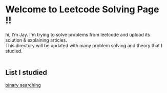 # Welcome to Leetcode Solving Page !!
hi, I'm Jay. I'm trying to solve problems from leetcode and upload its solution & explaining articles. <br>
This directory will be updated with many problem solving and theory that I studied. <br>
<br>
## List I studied
[binary searching](./binary-search)<br>
